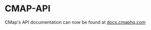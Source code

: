 # CMAP-API
CMap's API documentation can now be found at [docs.cmaphq.com](https://docs.cmaphq.com/)
